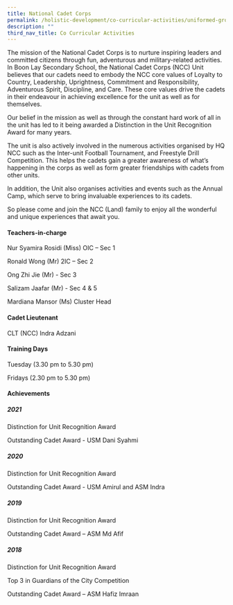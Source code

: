 ```yaml
---
title: National Cadet Corps
permalink: /holistic-development/co-curricular-activities/uniformed-groups/ncc/
description: ""
third_nav_title: Co Curricular Activities
---
```


The mission of the National Cadet Corps is to nurture inspiring leaders and committed citizens through fun, adventurous and military-related activities. In Boon Lay Secondary School, the National Cadet Corps (NCC) Unit believes that our cadets need to embody the NCC core values of Loyalty to Country, Leadership, Uprightness, Commitment and Responsibility, Adventurous Spirit, Discipline, and Care. These core values drive the cadets in their endeavour in achieving excellence for the unit as well as for themselves.

Our belief in the mission as well as through the constant hard work of all in the unit has led to it being awarded a Distinction in the Unit Recognition Award for many years.

The unit is also actively involved in the numerous activities organised by HQ NCC such as the Inter-unit Football Tournament, and Freestyle Drill Competition. This helps the cadets gain a greater awareness of what’s happening in the corps as well as form greater friendships with cadets from other units.

In addition, the Unit also organises activities and events such as the Annual Camp, which serve to bring invaluable experiences to its cadets.

So please come and join the NCC (Land) family to enjoy all the wonderful and unique experiences that await you.

#### Teachers-in-charge

Nur Syamira Rosidi (Miss) OIC – Sec 1

Ronald Wong (Mr) 2IC – Sec 2

Ong Zhi Jie (Mr) - Sec 3

Salizam Jaafar (Mr) - Sec 4 & 5

Mardiana Mansor (Ms) Cluster Head

#### Cadet Lieutenant

CLT (NCC) Indra Adzani

#### Training Days

Tuesday (3.30 pm to 5.30 pm)

Fridays (2.30 pm to 5.30 pm)

#### Achievements

##### 2021

Distinction for Unit Recognition Award

Outstanding Cadet Award - USM Dani Syahmi  

##### 2020

Distinction for Unit Recognition Award

Outstanding Cadet Award - USM Amirul and ASM Indra

##### 2019

Distinction for Unit Recognition Award

Outstanding Cadet Award – ASM Md Afif

##### 2018

Distinction for Unit Recognition Award

Top 3 in Guardians of the City Competition

Outstanding Cadet Award – ASM Hafiz Imraan